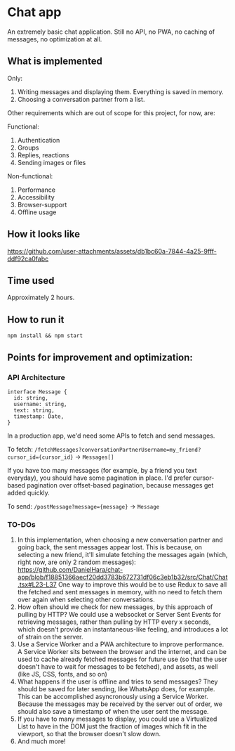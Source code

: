 # Chat app

An extremely basic chat application. Still no API, no PWA, no caching of messages, no optimization at all.

## What is implemented
Only:
1. Writing messages and displaying them. Everything is saved in memory.
2. Choosing a conversation partner from a list.

Other requirements which are out of scope for this project, for now, are:

Functional:
1. Authentication
2. Groups
3. Replies, reactions
4. Sending images or files

Non-functional:
1. Performance
2. Accessibility
3. Browser-support
4. Offline usage


## How it looks like

https://github.com/user-attachments/assets/db1bc60a-7844-4a25-9fff-ddf92ca0fabc

## Time used
Approximately 2 hours.

## How to run it

```
npm install && npm start
```

## Points for improvement and optimization:
### API Architecture
```
interface Message {
  id: string,
  username: string,
  text: string,
  timestamp: Date,
}
```

In a production app, we'd need some APIs to fetch and send messages.

To fetch:
`/fetchMessages?conversationPartnerUsername=my_friend?cursor_id={cursor_id}` -> `Messages[]`

If you have too many messages (for example, by a friend you text everyday), you should have some pagination in place. I'd prefer cursor-based pagination over offset-based pagination, because messages get added quickly.

To send:
`/postMessage?message={message}` -> `Message`

### TO-DOs

1. In this implementation, when choosing a new conversation partner and going back, the sent messages appear lost. This is because, on selecting a new friend, it'll simulate fetching the messages again (which, right now, are only 2 random messages):
  https://github.com/DanielHara/chat-app/blob/f18851366aecf20dd3783b672731df06c3eb1b32/src/Chat/Chat.tsx#L23-L37 One way to improve this would be to use Redux to save all the fetched and sent messages in memory, with no need to fetch them over again when selecting other conversations.
2. How often should we check for new messages, by this approach of pulling by HTTP? We could use a websocket or Server Sent Events for retrieving messages, rather than pulling by HTTP every x seconds, which doesn't provide an instantaneous-like feeling, and introduces a lot of strain on the server.
3. Use a Service Worker and a PWA architecture to improve performance. A Service Worker sits between the browser and the internet, and can be used to cache already fetched messages for future use (so that the user doesn't have to wait for messages to be fetched), and assets, as well (like JS, CSS, fonts, and so on)
4. What happens if the user is offline and tries to send messages? They should be saved for later sending, like WhatsApp does, for example. This can be accomplished asyncronously using a Service Worker. Because the messages may be received by the server out of order, we should also save a timestamp of when the user sent the message.
5. If you have to many messages to display, you could use a Virtualized List to have in the DOM just the fraction of images which fit in the viewport, so that the browser doesn't slow down.
6. And much more! 



